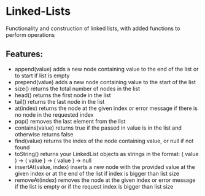 # Linked-Lists
Functionality and construction of linked lists, with added functions to perform operations

## Features:

* append(value) adds a new node containing value to the end of the list or to start if list is empty
* prepend(value) adds a new node containing value to the start of the list
* size() returns the total number of nodes in the list
* head() returns the first node in the list
* tail() returns the last node in the list
* at(index) returns the node at the given index or error message if there is no node in the requested index
* pop() removes the last element from the list
* contains(value) returns true if the passed in value is in the list and otherwise returns false
* find(value) returns the index of the node containing value, or null if not found
* toString() returns your LinkedList objects as strings in the format: ( value ) -> ( value ) -> ( value ) -> null
* insertAt(value, index) inserts a new node with the provided value at the given index or at the end of the list if index is bigger than list size
* removeAt(index) removes the node at the given index or error message if the list is empty or if the request index is bigger than list size